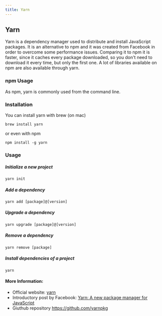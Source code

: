 ```yaml
---
title: Yarn
---
```

## Yarn

Yarn is a dependency manager used to distribute and install JavaScript packages.
It is an alternative to npm and it was created from Facebook in order to overcome some performance issues.
Comparing it to npm it is faster, since it caches every package downloaded, so you don't need to download it every time, but only the first one.
A lot of libraries available on npm are also available through yarn.

### npm Usage

As npm, yarn is commonly used from the command line.

### Installation

You can install yarn with brew (on mac)
```
brew install yarn
```
or even with npm
```
npm install -g yarn
```

### Usage

##### Initialize a new project
```
yarn init
```
##### Add a dependency
```
yarn add [package]@[version]
```

##### Upgrade a dependency
```
yarn upgrade [package]@[version]
```

##### Remove a dependency
```
yarn remove [package]
```

##### Install dependencies of a project
```
yarn
```

#### More Information:
* Official website: <a href='https://yarnpkg.com' target='_blank' rel='nofollow'>yarn</a>
* Introductory post by Facebook: <a href='https://code.facebook.com/posts/1840075619545360' target='_blank' rel='nofollow'>Yarn: A new package manager for JavaScript</a>
* Giuthub repository <a href='https://github.com/yarnpkg' target='_blank' rel='nofollow'>https://github.com/yarnpkg</a>
